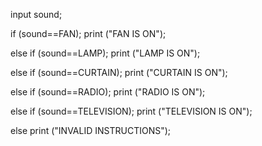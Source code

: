 input sound;

if (sound==FAN);
  print ("FAN IS ON");
  
else if (sound==LAMP);
  print ("LAMP IS ON");
  
else if (sound==CURTAIN);
  print ("CURTAIN IS ON");
  
else if (sound==RADIO);
  print ("RADIO IS ON");
  
else if (sound==TELEVISION);
  print ("TELEVISION IS ON");
  
else 
  print ("INVALID INSTRUCTIONS");
